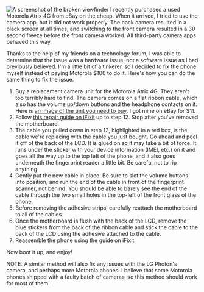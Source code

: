 ![A screenshot of the broken viewfinder](http://hostigation.chary.us/static/device-2012-12-22-174354.png)
I recently purchased a used Motorola Atrix 4G from eBay on the cheap. When it arrived, I tried to use the camera app, but it did not work properly. The back camera resulted in a black screen at all times, and switching to the front camera resulted in a 30 second freeze before the front camera worked. All third-party camera apps behaved this way.

Thanks to the help of my friends on a technology forum, I was able to determine that the issue was a hardware issue, not a software issue as I had previously believed. I'm a little bit of a tinkerer, so I decided to fix the phone myself instead of paying Motorola $100 to do it. Here's how you can do the same thing to fix the issue.

1. Buy a replacement camera unit for the Motorola Atrix 4G. They aren't too terribly hard to find. The camera comes on a flat ribbon cable, which also has the volume up/down buttons and the headphone contacts on it. Here is [an image of the unit you need to buy](http://hostigation.chary.us/static/images/Motorola-Atrix-4G-Back-Camera-Ribbon.PNG). I got mine on eBay for $11.
2. Follow [this repair guide on iFixit](http://www.ifixit.com/Guide/Installing+Motorola+Atrix+4G+Screen/9341/1) up to step 12. Stop after you've removed the motherboard.
3. The cable you pulled down in step 12, highlighted in a red box, is the cable we're replacing with the cable you just bought. Go ahead and peel it off of the back of the LCD. It is glued on so it may take a bit of force. It runs under the sticker with your device information (IMEI, etc.) on it and goes all the way up to the top left of the phone, and it also goes underneath the fingerprint reader a little bit. Be careful not to rip anything.
4. Gently put the new cable in place. Be sure to slot the volume buttons into position, and run the end of the cable in front of the fingerprint scanner, not behind. You should be able to barely see the end of the cable through the two small holes in the top-left of the front glass of the phone.
5. Before removing the adhesive strips, carefully reattach the motherboard to all of the cables.
6. Once the motherboard is flush with the back of the LCD, remove the blue stickers from the back of the ribbon cable and stick the cable to the back of the LCD using the adhesive attached to the cable.
7. Reassemble the phone using the guide on iFixit.

Now boot it up, and enjoy!

NOTE: A similar method will also fix any issues with the LG Photon's camera, and perhaps more Motorola phones. I believe that some Motorola phones shipped with a faulty batch of cameras, so this method should work for most of them.